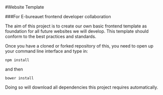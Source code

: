 #Website Template

###For E-bureauet frontend developer collaboration

The aim of this project is to create our own basic frontend template as foundation for all future websites we will develop. This template should conform to the best practices and standards.

Once you have a cloned or forked repository of this, you need to open up your command line interface and type in:

```
npm install
```
and then
```
bower install
```

Doing so will download all dependencies this project requires automatically.
